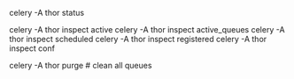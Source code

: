 celery -A thor status

celery -A thor inspect active
celery -A thor inspect active_queues
celery -A thor inspect scheduled
celery -A thor inspect registered
celery -A thor inspect conf

 celery -A thor purge   # clean all queues
